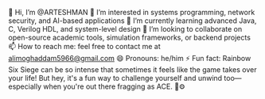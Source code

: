 👋 Hi, I’m @ARTESHMAN
👀 I’m interested in systems programming, network security, and AI-based applications
🌱 I’m currently learning advanced Java, C, Verilog HDL, and system-level design
💞️ I’m looking to collaborate on open-source academic tools, simulation frameworks, or backend projects
📫 How to reach me: feel free to contact me at alimoghaddam5966@gmail.com
😄 Pronouns: he/him
⚡ Fun fact: Rainbow Six Siege can be so intense that sometimes it feels like the game takes over your life!
But hey, it's a fun way to challenge yourself and unwind too—especially when you're out there fragging as ACE. 🧠⚙️

<!---
ARTESHMAN/ARTESHMAN is a ✨ special ✨ repository because its `README.md` (this file) appears on your GitHub profile.
You can click the Preview link to take a look at your changes.
--->
